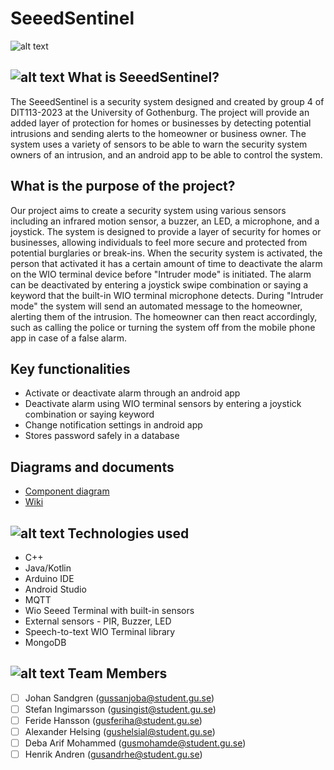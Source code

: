 # SeeedSentinel

![alt text](https://i.imgur.com/nvrCLK7.png)

## ![alt text](https://i.imgur.com/nnc05xy.png) What is SeeedSentinel?

The SeeedSentinel is a security system designed and created by group 4 of DIT113-2023 at the University of Gothenburg.
The project will provide an added layer of protection for homes or businesses by detecting potential intrusions and 
sending alerts to the homeowner or business owner. The system uses a variety of sensors to be able to warn the security
system owners of an intrusion, and an android app to be able to control the system.


## What is the purpose of the project?

Our project aims to create a security system using various sensors including an infrared motion sensor, a buzzer, an LED, 
a microphone, and a joystick. The system is designed to provide a layer of security for homes 
or businesses, allowing individuals to feel more secure and protected from potential burglaries or break-ins. 
When the security system is activated, the person that activated it has a certain amount of time to deactivate the alarm on the WIO 
terminal device before "Intruder mode" is initiated. The alarm can be deactivated by entering a joystick swipe combination
or saying a keyword that the built-in WIO terminal microphone detects. During "Intruder mode" the system will send an automated message
to the homeowner, alerting them of the intrusion. The homeowner can then react accordingly, such as calling
the police or turning the system off from the mobile phone app in case of a false alarm.

## Key functionalities

- Activate or deactivate alarm through an android app
- Deactivate alarm using WIO terminal sensors by entering a joystick combination or saying keyword
- Change notification settings in android app
- Stores password safely in a database

## Diagrams and documents

- [Component diagram](https://git.chalmers.se/courses/dit113/2023/group-4/thief-detector/-/wikis/uploads/ba0a6d5df55323925547d3189a61e5c1/Blank_diagram_-_Component_Diagram__6_.png/)
- [Wiki](https://git.chalmers.se/courses/dit113/2023/group-4/thief-detector/-/wikis/SeeedSentinel/)


## ![alt text](https://i.imgur.com/GBdgh4z.png) Technologies used

- C++
- Java/Kotlin
- Arduino IDE
- Android Studio
- MQTT
- Wio Seeed Terminal with built-in sensors
- External sensors - PIR, Buzzer, LED
- Speech-to-text WIO Terminal library
- MongoDB


## ![alt text](https://i.imgur.com/S0Q1MxJ.png) Team Members

- [ ] Johan Sandgren (gussanjoba@student.gu.se)
- [ ] Stefan Ingimarsson (gusingist@student.gu.se)
- [ ] Feride Hansson (gusferiha@student.gu.se)
- [ ] Alexander Helsing (gushelsial@student.gu.se)
- [ ] Deba Arif Mohammed (gusmohamde@student.gu.se)
- [ ] Henrik Andren (gusandrhe@student.gu.se)
